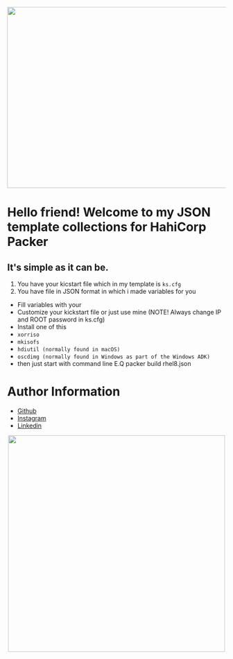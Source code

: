 
<p align="center"><img width="915" height="418" src="https://www.andreyus.com/wp-content/uploads/2019/05/packer1.png"></p>

# Hello friend! Welcome to my JSON template collections for HahiCorp Packer

## It's simple as it can be.
1. You have your kicstart file which in my template is `ks.cfg`
2. You have file in JSON format in which i made variables for you

* Fill variables with your
* Customize your kickstart file or just use mine (NOTE! Always change IP and ROOT password in ks.cfg)
* Install one of this 
 * `xorriso`
 * `mkisofs`
 * `hdiutil (normally found in macOS)`
 * `oscdimg (normally found in Windows as part of the Windows ADK)`
* then just start with command line E.Q packer build rhel8.json

 # Author Information #
* [Github](https://github.com/zmmdv/)
* [Instagram](https://www.instagram.com/z.mmd/)
* [Linkedin](https://www.linkedin.com/in/zmmdv)

<p align="center"><img width="500" height="500" src="http://i1.wp.com/www.gilzilberfeld.com/wp-content/uploads/2016/11/1e4g401.jpg"></p>